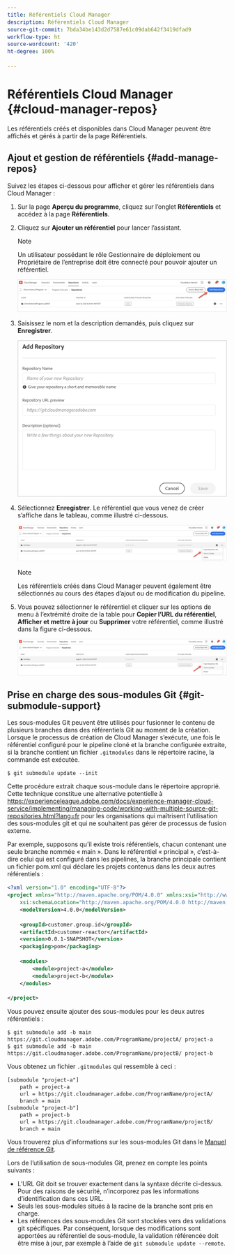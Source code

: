 ```yaml
---
title: Référentiels Cloud Manager
description: Référentiels Cloud Manager
source-git-commit: 7bda34be143d2d7587e61c09dab642f3419dfad9
workflow-type: ht
source-wordcount: '420'
ht-degree: 100%

---
```


# Référentiels Cloud Manager {#cloud-manager-repos}

Les référentiels créés et disponibles dans Cloud Manager peuvent être affichés et gérés à partir de la page Référentiels.

## Ajout et gestion de référentiels {#add-manage-repos}

Suivez les étapes ci-dessous pour afficher et gérer les référentiels dans Cloud Manager :

1. Sur la page **Aperçu du programme**, cliquez sur l’onglet **Référentiels** et accédez à la page **Référentiels**.

1. Cliquez sur **Ajouter un référentiel** pour lancer l’assistant.

   >[!NOTE]
   >Un utilisateur possédant le rôle Gestionnaire de déploiement ou Propriétaire de l’entreprise doit être connecté pour pouvoir ajouter un référentiel.

   ![](assets/create-repo2.png)


1. Saisissez le nom et la description demandés, puis cliquez sur **Enregistrer**.

   ![](assets/repo-1.png)

1. Sélectionnez **Enregistrer**. Le référentiel que vous venez de créer s’affiche dans le tableau, comme illustré ci-dessous.

   ![](assets/create-repo3.png)

   >[!NOTE]
   >Les référentiels créés dans Cloud Manager peuvent également être sélectionnés au cours des étapes d’ajout ou de modification du pipeline.

1. Vous pouvez sélectionner le référentiel et cliquer sur les options de menu à l’extrémité droite de la table pour **Copier l’URL du référentiel**, **Afficher et mettre à jour** ou **Supprimer** votre référentiel, comme illustré dans la figure ci-dessous.

   ![](assets/create-repo3.png)



## Prise en charge des sous-modules Git {#git-submodule-support}

Les sous-modules Git peuvent être utilisés pour fusionner le contenu de plusieurs branches dans des référentiels Git au moment de la création. Lorsque le processus de création de Cloud Manager s’exécute, une fois le référentiel configuré pour le pipeline cloné et la branche configurée extraite, si la branche contient un fichier `.gitmodules` dans le répertoire racine, la commande est exécutée.

```
$ git submodule update --init
```

Cette procédure extrait chaque sous-module dans le répertoire approprié. Cette technique constitue une alternative potentielle à https://experienceleague.adobe.com/docs/experience-manager-cloud-service/implementing/managing-code/working-with-multiple-source-git-repositories.html?lang=fr pour les organisations qui maîtrisent l’utilisation des sous-modules git et qui ne souhaitent pas gérer de processus de fusion externe.

Par exemple, supposons qu’il existe trois référentiels, chacun contenant une seule branche nommée « main ». Dans le référentiel « principal », c’est-à-dire celui qui est configuré dans les pipelines, la branche principale contient un fichier pom.xml qui déclare les projets contenus dans les deux autres référentiels :

```xml
<?xml version="1.0" encoding="UTF-8"?>
<project xmlns="http://maven.apache.org/POM/4.0.0" xmlns:xsi="http://www.w3.org/2001/XMLSchema-instance"
    xsi:schemaLocation="http://maven.apache.org/POM/4.0.0 http://maven.apache.org/maven-v4_0_0.xsd">
    <modelVersion>4.0.0</modelVersion>
   
    <groupId>customer.group.id</groupId>
    <artifactId>customer-reactor</artifactId>
    <version>0.0.1-SNAPSHOT</version>
    <packaging>pom</packaging>
   
    <modules>
        <module>project-a</module>
        <module>project-b</module>
    </modules>
   
</project>
```

Vous pouvez ensuite ajouter des sous-modules pour les deux autres référentiels :

```
$ git submodule add -b main https://git.cloudmanager.adobe.com/ProgramName/projectA/ project-a
$ git submodule add -b main https://git.cloudmanager.adobe.com/ProgramName/projectB/ project-b
```

Vous obtenez un fichier `.gitmodules` qui ressemble à ceci :

```
[submodule "project-a"]
    path = project-a
    url = https://git.cloudmanager.adobe.com/ProgramName/projectA/
    branch = main
[submodule "project-b"]
    path = project-b
    url = https://git.cloudmanager.adobe.com/ProgramName/projectB/
    branch = main
```

Vous trouverez plus d’informations sur les sous-modules Git dans le [Manuel de référence Git](https://git-scm.com/book/fr/v2/Git-Tools-Submodules).

Lors de l’utilisation de sous-modules Git, prenez en compte les points suivants :

* L’URL Git doit se trouver exactement dans la syntaxe décrite ci-dessus. Pour des raisons de sécurité, n’incorporez pas les informations d’identification dans ces URL.
* Seuls les sous-modules situés à la racine de la branche sont pris en charge.
* Les références des sous-modules Git sont stockées vers des validations git spécifiques. Par conséquent, lorsque des modifications sont apportées au référentiel de sous-module, la validation référencée doit être mise à jour, par exemple à l’aide de `git submodule update --remote`.


